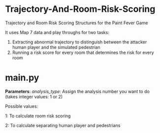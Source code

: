 # Trajectory-And-Room-Risk-Scoring
Trajectory and Room Risk Scoring Structures for the Paint Fever Game

It uses Map 7 data and play throughs for two tasks:
1. Extracting abnormal trajectory to distinguish between the attacker human player and the simulated pedestrian
2. Running a risk score for every room that determines the risk for every room

# main.py 

**Parameters**:
_analysis_type:_ Assign the analysis number you want to do (takes integer values: 1 or 2)

Possible values:

1: To calculate room risk scoring

2: To calculate separating human player and pedestrians

